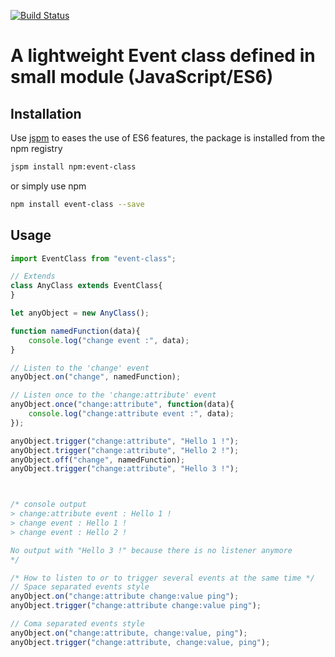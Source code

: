 [![Build Status](https://travis-ci.org/sroucheray/event-class.svg?branch=master)](https://travis-ci.org/sroucheray/event-class)
# A lightweight Event class defined in small module (JavaScript/ES6)


## Installation

Use [jspm](http://jspm.io/) to eases the use of ES6 features, the package is installed from the npm registry

```bash
jspm install npm:event-class
```
or simply use npm

```bash
npm install event-class --save
```

## Usage

```javascript
import EventClass from "event-class";

// Extends
class AnyClass extends EventClass{
}

let anyObject = new AnyClass();

function namedFunction(data){
	console.log("change event :", data);
}

// Listen to the 'change' event
anyObject.on("change", namedFunction);

// Listen once to the 'change:attribute' event
anyObject.once("change:attribute", function(data){
	console.log("change:attribute event :", data);
});

anyObject.trigger("change:attribute", "Hello 1 !");
anyObject.trigger("change:attribute", "Hello 2 !");
anyObject.off("change", namedFunction);
anyObject.trigger("change:attribute", "Hello 3 !");



/* console output
> change:attribute event : Hello 1 !
> change event : Hello 1 !
> change event : Hello 2 !

No output with "Hello 3 !" because there is no listener anymore
*/

/* How to listen to or to trigger several events at the same time */
// Space separated events style
anyObject.on("change:attribute change:value ping");
anyObject.trigger("change:attribute change:value ping");

// Coma separated events style
anyObject.on("change:attribute, change:value, ping");
anyObject.trigger("change:attribute, change:value, ping");
```

